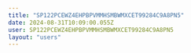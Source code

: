 ```yaml
---
title: "SP122PCEWZ4EHPBPVMMHSMBWMXCET99284C9A8PN5"
date: 2024-08-31T10:09:00.055Z
user: SP122PCEWZ4EHPBPVMMHSMBWMXCET99284C9A8PN5
layout: "users"
---
```

    